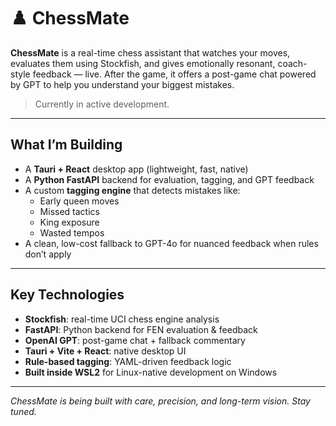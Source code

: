 # ♟️ ChessMate

**ChessMate** is a real-time chess assistant that watches your moves, evaluates them using Stockfish, and gives emotionally resonant, coach-style feedback — live. After the game, it offers a post-game chat powered by GPT to help you understand your biggest mistakes.

> Currently in active development.

---

## What I’m Building

- A **Tauri + React** desktop app (lightweight, fast, native)
- A **Python FastAPI** backend for evaluation, tagging, and GPT feedback
- A custom **tagging engine** that detects mistakes like:
  - Early queen moves
  - Missed tactics
  - King exposure
  - Wasted tempos
- A clean, low-cost fallback to GPT-4o for nuanced feedback when rules don’t apply

---

## Key Technologies

- **Stockfish**: real-time UCI chess engine analysis
- **FastAPI**: Python backend for FEN evaluation & feedback
- **OpenAI GPT**: post-game chat + fallback commentary
- **Tauri + Vite + React**: native desktop UI
- **Rule-based tagging**: YAML-driven feedback logic
- **Built inside WSL2** for Linux-native development on Windows

---

_ChessMate is being built with care, precision, and long-term vision. Stay tuned._
